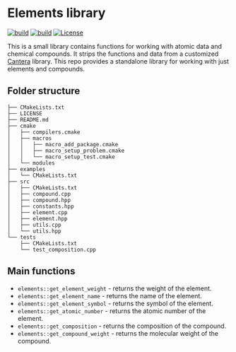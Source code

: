 # Elements library

[![build](https://github.com/chengcli/elements/actions/workflows/linux.yml/badge.svg)](https://github.com/chengcli/elements/actions/workflows/linux.yml)
[![build](https://github.com/chengcli/elements/actions/workflows/mac.yml/badge.svg)](https://github.com/chengcli/elements/actions/workflows/mac.yml)
[![License](https://img.shields.io/badge/license-MIT-blue)](https://img.shields.io/badge/license-MIT-blue)

This is a small library contains functions for working with atomic data and chemical compounds.
It strips the functions and data from a customized [Cantera](https://github.com/chengcli/cantera) 
library. This repo provides a standalone library for working with just elements and compounds.

## Folder structure
```
├── CMakeLists.txt
├── LICENSE
├── README.md
├── cmake
│   ├── compilers.cmake
│   ├── macros
│   │   ├── macro_add_package.cmake
│   │   ├── macro_setup_problem.cmake
│   │   └── macro_setup_test.cmake
│   └── modules
├── examples
│   └── CMakeLists.txt
├── src
│   ├── CMakeLists.txt
│   ├── compound.cpp
│   ├── compound.hpp
│   ├── constants.hpp
│   ├── element.cpp
│   ├── element.hpp
│   ├── utils.cpp
│   └── utils.hpp
└── tests
    ├── CMakeLists.txt
    └── test_composition.cpp
```

## Main functions
- `elements::get_element_weight` - returns the weight of the element.
- `elements::get_element_name` - returns the name of the element.
- `elements::get_element_symbol` - returns the symbol of the element.
- `elements::get_atomic_number` - returns the atomic number of the element.
- `elements::get_composition` - returns the composition of the compound.
- `elements::get_compound_weight` - returns the molecular weight of the compound.
